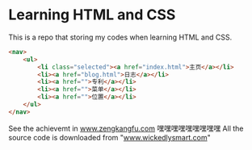 # Learning HTML and CSS

This is a repo that storing my codes when learning HTML and CSS.

```html
<nav>
    <ul>
        <li class="selected"><a href="index.html">主页</a></li>
        <li><a href="blog.html">日志</a></li>
        <li><a href="">专利</a></li>
        <li><a href="">菜单</a></li>
        <li><a href="">位置</a></li>
    </ul>
</nav>
```

See the achievemt in www.zengkangfu.com
嘿嘿嘿嘿嘿嘿嘿嘿嘿
All the source code is downloaded from "www.wickedlysmart.com"